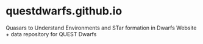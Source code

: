 # questdwarfs.github.io
Quasars to Understand Environments and STar formation in Dwarfs
Website + data repository for QUEST Dwarfs
